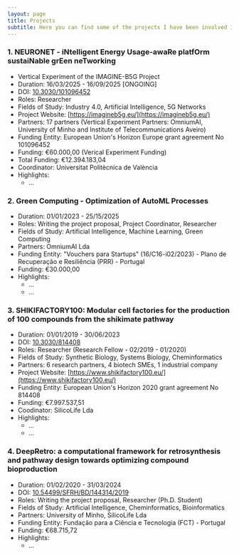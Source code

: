 ```yaml
---
layout: page
title: Projects
subtitle: Here you can find some of the projects I have been involved in.
---
```

<!--
### 1. IngredientIA - Artificial Intelligence for the Reformulation of Food Products

%Duration: 01/09/2025 - 01/09/2028 (?) [STARTING SOON]

%Role: Writing the project proposal, Researcher

%Partners: OmniumAI Lda, University of Minho, NIUM Lda, INL

%Funding Entity: Portugal 2030 - Fundo Europeu de Desenvolvimento Regional (FEDER)

%Funding: €1.718.561,18 / €1.382.482,14

%Coodinator: OmniumAI Lda

%Fields of Study: Artificial Intelligence, Food Science, Metabolism

%Highlights:
  - ...

### 2. CibusAI - Artificial Intelligence for the Reformulation of Food Products

%Duration: 01/07/2025 - 29/06/2028 [ONGOING]

%Role: Writing the project proposal, Researcher

%Partners: OmniumAI Lda, University of Minho

%Funding Entity: Portugal 2030 - Fundo Europeu de Desenvolvimento Regional (FEDER)

%Funding: €787.344,80 / €955.539,20

%Coodinator: OmniumAI Lda

%Fields of Study: Artificial Intelligence, Food Science, Reformulation of Food Products

%Highlights:
  - ...

%
-->

### 1. NEURONET - iNtelligent Energy Usage-awaRe platfOrm sustaiNable grEen neTworking

- Vertical Experiment of the IMAGINE-B5G Project
- Duration: 16/03/2025 - 16/09/2025 [ONGOING]
- DOI: [10.3030/101096452](https://cordis.europa.eu/project/id/101096452)
- Roles: Researcher
- Fields of Study: Industry 4.0, Artificial Intelligence, 5G Networks
- Project Website: [https://imagineb5g.eu/](https://imagineb5g.eu/)
- Partners: 17 partners (Vertical Experiment Partners: OmniumAI, University of Minho and Institute of Telecommunications Aveiro)
- Funding Entity: European Union's Horizon Europe grant agreement No 101096452
- Funding: €60.000,00 (Verical Experiment Funding)
- Total Funding: €12.394.183,04
- Coordinator: Universitat Politècnica de València
- Highlights:
  - ...
  
### 2. Green Computing - Optimization of AutoML Processes

- Duration: 01/01/2023 - 25/15/2025
- Roles: Writing the project proposal, Project Coordinator, Researcher
- Fields of Study: Artificial Intelligence, Machine Learning, Green Computing
- Partners: OmniumAI Lda
- Funding Entity: "Vouchers para Startups" (16/C16-i02/2023) - Plano de Recuperação e Resiliência (PRR) - Portugal
- Funding: €30.000,00
- Highlights:
  - ...
  - ...

### 3. SHIKIFACTORY100: Modular cell factories for the production of 100 compounds from the shikimate pathway

- Duration: 01/01/2019 - 30/06/2023
- DOI: [10.3030/814408](https://cordis.europa.eu/project/id/814408)
- Roles: Researcher (Research Fellow - 02/2019 - 01/2020)
- Fields of Study: Synthetic Biology, Systems Biology, Cheminformatics
- Partners: 6 research partners, 4 biotech SMEs, 1 industrial company
- Project Website: [https://www.shikifactory100.eu/](https://www.shikifactory100.eu/)
- Funding Entity: European Union's Horizon 2020 grant agreement No 814408
- Funding: €7.997.537,51
- Coodinator: SilicoLife Lda
- Highlights:
  - ...
  - ...

### 4. DeepRetro: a computational framework for retrosynthesis and pathway design towards optimizing compound bioproduction

- Duration: 01/02/2020 - 31/03/2024
- DOI: [10.54499/SFRH/BD/144314/2019](https://doi.org/10.54499/SFRH/BD/144314/2019)
- Roles: Writing the project proposal, Researcher (Ph.D. Student)
- Fields of Study: Artificial Intelligence, Cheminformatics, Bioinformatics
- Partners: University of Minho, SilicoLife Lda
- Funding Entity: Fundação para a Ciência e Tecnologia (FCT) - Portugal
- Funding: €68.715,72
- Highlights:
  - ...